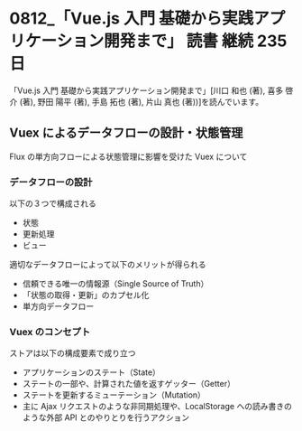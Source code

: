 # 0812\_「Vue.js 入門 基礎から実践アプリケーション開発まで」 読書 継続 235 日

「Vue.js 入門 基礎から実践アプリケーション開発まで」[川口 和也 (著), 喜多 啓介 (著), 野田 陽平 (著), 手島 拓也 (著), 片山 真也 (著))]を読んでいます。

## Vuex によるデータフローの設計・状態管理

Flux の単方向フローによる状態管理に影響を受けた Vuex について

### データフローの設計

以下の３つで構成される

- 状態
- 更新処理
- ビュー

適切なデータフローによって以下のメリットが得られる

- 信頼できる唯一の情報源（Single Source of Truth）
- 「状態の取得・更新」のカプセル化
- 単方向データフロー

### Vuex のコンセプト

ストアは以下の構成要素で成り立つ

- アプリケーションのステート（State）
- ステートの一部や、計算された値を返すゲッター（Getter）
- ステートを更新するミューテーション（Mutation）
- 主に Ajax リクエストのような非同期処理や、LocalStorage への読み書きのような外部 API とのやりとりを行うアクション

